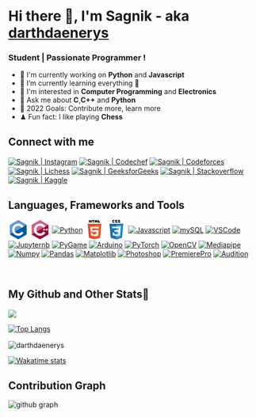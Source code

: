 # Hi there 👋, I'm Sagnik - aka [darthdaenerys]

### Student | Passionate Programmer !
- 🔭 I'm currently working on **Python** and **Javascript**
- 🌱 I’m currently learning everything 🤣
- 👾 I'm interested in **Computer Programming** and **Electronics**
- 💬 Ask me about **C**,**C++** and **Python**
- 🥅 2022 Goals: Contribute more, learn more
- ♟ Fun fact: I like playing **Chess**

## Connect with me
[<img align="center" alt="Sagnik | Instagram" width="30px" src="https://raw.githubusercontent.com/rahuldkjain/github-profile-readme-generator/master/src/images/icons/Social/instagram.svg" />][Instagram] 
[<img align="center" alt="Sagnik | Codechef" width="30px" src="https://static.uacdn.net/thumbnail/external-app-icons/ce4fd2180646452aa0b03c3ffa3ef8e2.png" />][CodeChef] 
[<img align="center" alt="Sagnik | Codeforces" width="30px" src="https://cdn.iconscout.com/icon/free/png-256/code-forces-3628695-3029920.png" />][Codeforces] 
[<img align="center" alt="Sagnik | Lichess" width="30px" src="https://images.prismic.io/lichess/5cfd2630-2a8f-4fa9-8f78-04c2d9f0e5fe_lichess-box-1024.png?auto=compress,format" />][Lichess] 
[<img align="center" alt="Sagnik | GeeksforGeeks" width="30px" src="https://upload.wikimedia.org/wikipedia/commons/thumb/4/43/GeeksforGeeks.svg/1280px-GeeksforGeeks.svg.png" />][GeeksforGeeks] 
[<img align="center" alt="Sagnik | Stackoverflow" width="35px" src="https://upload.wikimedia.org/wikipedia/commons/thumb/e/ef/Stack_Overflow_icon.svg/768px-Stack_Overflow_icon.svg.png" />][Stackoverflow] 
[<img align="center" alt="Sagnik | Kaggle" width="30px" src="https://cdn3.iconfinder.com/data/icons/logos-and-brands-adobe/512/189_Kaggle-512.png" />][kaggle] 
<br />

## Languages, Frameworks and Tools
[<img align="center" alt="C" width="40px" src="https://raw.githubusercontent.com/devicons/devicon/master/icons/c/c-original.svg" />][C] 
[<img align="center" alt="C++" width="40px" src="https://raw.githubusercontent.com/devicons/devicon/master/icons/cplusplus/cplusplus-original.svg" />][C++] 
[<img align="center" alt="Python" width="40px" src="https://upload.wikimedia.org/wikipedia/commons/thumb/c/c3/Python-logo-notext.svg/1200px-Python-logo-notext.svg.png" />][Python] 
[<img align="center" alt="HTML" width="40px" src="https://raw.githubusercontent.com/devicons/devicon/master/icons/html5/html5-original-wordmark.svg" />][HTML] 
[<img align="center" alt="CSS" width="40px" src="https://raw.githubusercontent.com/devicons/devicon/master/icons/css3/css3-original-wordmark.svg" />][CSS] 
[<img align="center" alt="Javascript" width="40px" src="https://upload.wikimedia.org/wikipedia/commons/thumb/9/99/Unofficial_JavaScript_logo_2.svg/2048px-Unofficial_JavaScript_logo_2.svg.png" />][Javascript] 
[<img align="center" alt="mySQL" width="40px" src="https://static.cdnlogo.com/logos/m/47/mysql.svg" />][MySQL] 
[<img align="center" alt="VSCode" width="40px" src="https://upload.wikimedia.org/wikipedia/commons/thumb/9/9a/Visual_Studio_Code_1.35_icon.svg/2048px-Visual_Studio_Code_1.35_icon.svg.png" />][VSCode] 
[<img align="center" alt="Jupyternb" width="40px" src="https://upload.wikimedia.org/wikipedia/commons/thumb/3/38/Jupyter_logo.svg/1200px-Jupyter_logo.svg.png" />][Jupyter]
[<img align="center" alt="PyGame" width="40px" src="https://www.clipartmax.com/png/full/245-2450711_ski-slalom-pygame-icon.png" />][PyGame] 
[<img align="center" alt="Arduino" width="40px" src="https://brandslogos.com/wp-content/uploads/images/large/arduino-logo-1.png" />][Arduino] 
[<img align="center" alt="PyTorch" width="40px" src="https://pytorch.org/assets/images/pytorch-logo.png" />][PyTorch] 
[<img align="center" alt="OpenCV" width="40px" src="https://opencv.org/wp-content/uploads/2020/07/OpenCV_logo_black_.png" />][OpenCV] 
[<img align="center" alt="Mediapipe" width="40px" src="https://viz.mediapipe.dev/logo.png" />][Mediapipe] 
[<img align="center" alt="Numpy" width="40px" src="https://user-images.githubusercontent.com/67586773/105040771-43887300-5a88-11eb-9f01-bee100b9ef22.png" />][Numpy] 
[<img align="center" alt="Pandas" width="40px" src="https://pandas.pydata.org/static/img/favicon_white.ico" />][Pandas] 
[<img align="center" alt="Matplotlib" width="40px" src="https://seeklogo.com/images/M/matplotlib-logo-7676870AC0-seeklogo.com.png" />][Matplotlib] 
[<img align="center" alt="Photoshop" width="40px" src="https://images.squarespace-cdn.com/content/v1/5b7c0a6f3c3a532fdb5671ad/1555059076071-6DP513QT8M8UERJR58QZ/1200px-Adobe_Photoshop_CC_icon.svg.png" />][Photoshop] 
[<img align="center" alt="PremierePro" width="40px" src="https://upload.wikimedia.org/wikipedia/commons/thumb/f/f2/Adobe_Premiere_Pro_Logo.svg/1200px-Adobe_Premiere_Pro_Logo.svg.png" />][PremierePro] 
[<img align="center" alt="Audition" width="40px" src="https://cdn0.iconfinder.com/data/icons/logos-and-brands-adobe/512/18_Audition_Adobe_logo_logos-512.png" />][Audition] 

<br />

## My Github and Other Stats🚀
<img align="center" src="https://github-readme-stats.vercel.app/api?username=darthdaenerys&show_icons=true&theme=merko" />

[![Top Langs](https://github-readme-stats.vercel.app/api/top-langs/?username=darthdaenerys&langs_count=10&show_icons=true&theme=merko)](https://github.com/darthdaenerys/github-readme-stats)
<p><img align="center" src="https://github-readme-streak-stats.herokuapp.com/?user=darthdaenerys&show_icons=true&theme=merko" alt="darthdaenerys" /></p>

[![Wakatime stats](https://github-readme-stats.vercel.app/api/wakatime?username=@darthdaenerys&show_icons=true&theme=merko)](https://github.com/@darthdaenerys/github-readme-stats)

## Contribution Graph
![github graph](https://activity-graph.herokuapp.com/graph?username=darthdaenerys&bg_color=0a0f0b&color=2bd152&line=dfe857&point=a4efe4&area_color=34873c&area=true)

[Instagram]:https://www.instagram.com/hannesn_n/
[CodeChef]:https://www.codechef.com/users/darthdaenerys
[Codeforces]:https://codeforces.com/profile/darth_daenerys
[Lichess]:https://lichess.org/@/darth_Daenerys
[GeeksforGeeks]:https://auth.geeksforgeeks.org/user/darthdaenerys/
[Stackoverflow]:https://stackoverflow.com/users/18505260/sagnik-barman
[kaggle]:https://www.kaggle.com/sagnikbarman
[C]:https://www.javatpoint.com/c-programming-language-tutorial
[C++]:https://www.w3schools.com/CPP/default.asp
[Python]:https://www.python.org/
[Javascript]:https://www.javascript.com/
[MySQL]:https://www.mysql.com/
[Photoshop]:https://www.adobe.com/in/products/photoshop.html
[PremierePro]:https://www.adobe.com/in/products/premiere.html
[Audition]:https://www.adobe.com/in/products/audition.html
[Arduino]:https://www.arduino.cc/
[VSCode]:https://code.visualstudio.com/
[PyTorch]:https://pytorch.org/
[OpenCV]:https://opencv.org/
[Mediapipe]:https://mediapipe.dev/
[Numpy]:https://numpy.org/
[Pandas]:https://pandas.pydata.org/
[Matplotlib]:https://matplotlib.org/
[jupyter]:https://jupyter.org/
[darthdaenerys]:https://github.com/darthdaenerys
[PyGame]:https://www.pygame.org/news
[HTML]:https://www.w3schools.com/html/
[CSS]:https://www.w3schools.com/css/
